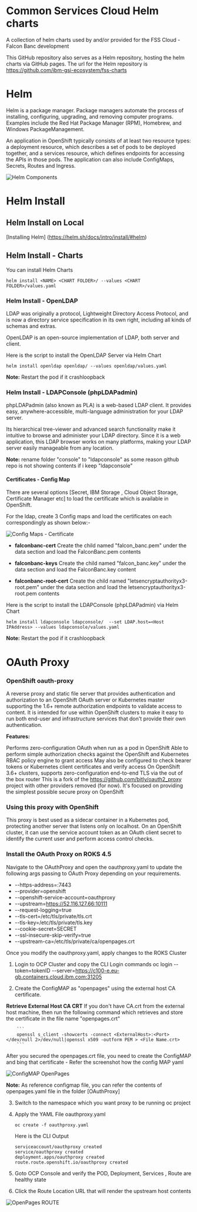 # Common Services Cloud Helm charts

A collection of helm charts used by and/or provided for the FSS Cloud - Falcon Banc development

This GitHub repository also serves as a Helm repository, hosting the helm charts via GitHub pages. The url for the Helm repository is https://github.com/ibm-gsi-ecosystem/fss-charts

# Helm

Helm is a package manager. Package managers automate the process of installing, configuring, upgrading, and removing computer programs. Examples include the Red Hat Package Manager (RPM), Homebrew, and Windows PackageManagement.

An application in OpenShift typically consists of at least two resource types: a deployment resource, which describes a set of pods to be deployed together, and a services resource, which defines endpoints for accessing the APIs in those pods. The application can also include ConfigMaps, Secrets, Routes and Ingress.

![Helm Components](Helm.png)


# Helm Install 

## Helm Install on Local

[Installing Helm] (https://helm.sh/docs/intro/install/#helm)

## Helm Install - Charts

You can install Helm Charts

```
helm install <NAME> <CHART FOLDER>/ --values <CHART FOLDER>/values.yaml
```

### Helm Install - OpenLDAP

LDAP was originally a protocol, Lightweight Directory Access Protocol, and is now a directory service specification in its own right, including all kinds of schemas and extras.

OpenLDAP is an open-source implementation of LDAP, both server and client.

Here is the script to install the OpenLDAP Server via Helm Chart

```
helm install openldap openldap/ --values openldap/values.yaml
```

**Note:** Restart the pod if it crashloopback

### Helm Install - LDAPConsole (phpLDAPadmin)

phpLDAPadmin (also known as PLA) is a web-based LDAP client. It provides easy, anywhere-accessible, multi-language administration for your LDAP server.

Its hierarchical tree-viewer and advanced search functionality make it intuitive to browse and administer your LDAP directory. Since it is a web application, this LDAP browser works on many platforms, making your LDAP server easily manageable from any location.

**Note:** rename folder "console" to "ldapconsole" as some reason github repo is not showing contents if i keep "ldapconsole"

#### Certificates - Config Map

There are several options [Secret, IBM Storage , Cloud Object Storage, Certificate Manager etc] to load the certificate which is available in OpenShift. 

For the ldap, create 3 Config maps and load the certificates on each correspondingly as shown below:-

![Config Maps - Certificate](ConfigMaps.png)

- **falconbanc-cert**
    Create the child named "falcon_banc.pem" under the data section and load the FalconBanc.pem contents

- **falconbanc-keys**
    Create the child named "falcon_banc.key" under the data section and load the FalconBanc.key content

- **falconbanc-root-cert**
    Create the child named "letsencryptauthorityx3-root.pem" under the data section and load the letsencryptauthorityx3-root.pem contents

Here is the script to install the LDAPConsole (phpLDAPadmin) via Helm Chart

```
helm install ldapconsole ldapconsole/  --set LDAP.host=<Host IPAddress> --values ldapconsole/values.yaml
```

**Note:** Restart the pod if it crashloopback

# OAuth Proxy

### OpenShift oauth-proxy
A reverse proxy and static file server that provides authentication and authorization to an OpenShift OAuth server or Kubernetes master supporting the 1.6+ remote authorization endpoints to validate access to content. It is intended for use within OpenShift clusters to make it easy to run both end-user and infrastructure services that don't provide their own authentication.

**Features:**

Performs zero-configuration OAuth when run as a pod in OpenShift
Able to perform simple authorization checks against the OpenShift and Kubernetes RBAC policy engine to grant access
May also be configured to check bearer tokens or Kubernetes client certificates and verify access
On OpenShift 3.6+ clusters, supports zero-configuration end-to-end TLS via the out of the box router
This is a fork of the https://github.com/bitly/oauth2_proxy project with other providers removed (for now). It's focused on providing the simplest possible secure proxy on OpenShift

### Using this proxy with OpenShift
This proxy is best used as a sidecar container in a Kubernetes pod, protecting another server that listens only on localhost. On an OpenShift cluster, it can use the service account token as an OAuth client secret to identify the current user and perform access control checks. 

### Install the OAuth Proxy on ROKS 4.5

Navigate to the OAuthProxy and open the oauthproxy.yaml to update the following args passing to OAuth Proxy depending on your requirements. 

- --https-address=:7443
- --provider=openshift
- --openshift-service-account=oauthproxy
- --upstream=https://52.116.127.66:10111
- --request-logging=true
- --tls-cert=/etc/tls/private/tls.crt
- --tls-key=/etc/tls/private/tls.key
- --cookie-secret=SECRET
- --ssl-insecure-skip-verify=true
- --upstream-ca=/etc/tls/private/ca/openpages.crt

Once you modify the oauthproxy.yaml, apply changes to the ROKS Cluster

1. Login to OCP Cluster and copy the CLI Login commands
    oc login --token=tokenID --server=https://c100-e.eu-gb.containers.cloud.ibm.com:31205

2. Create the ConfigMAP as "openpages" using the external host CA certificate. 

**Retrieve External Host CA CRT**
  If you don't have CA.crt from the external host machine, then run the following command which retrieves and store the certificate in the file name "openpages.crt"

        ```
        openssl s_client -showcerts -connect <ExternalHost>:<Port>  </dev/null 2>/dev/null|openssl x509 -outform PEM > <File Name.crt>
        ```

  After you secured the openpages.crt file, you need to create the ConfigMAP and bing that certificate
    - Refer the screenshot how the config MAP yaml 

![ConfigMAP OpenPages](/OAuthProxy/configmap.png)

**Note:** As reference configmap file, you can refer the contents of openpages.yaml file in the folder [OAuthProxy] 

3. Switch to the namespace which you want proxy to be running
    oc project <Namespace name>

4. Apply the YAML File oauthproxy.yaml
    ```
    oc create -f oauthproxy.yaml
    ```

    Here is the CLI Output

    ```
    serviceaccount/oauthproxy created
    service/oauthproxy created
    deployment.apps/oauthproxy created
    route.route.openshift.io/oauthproxy created
    ```

5. Goto OCP Console and verify the POD, Deployment, Services , Route are healthy state

6. Click the Route Location URL that will render the upstream host contents 

![OpenPages ROUTE](/OAuthProxy/openpages-routes.png)

